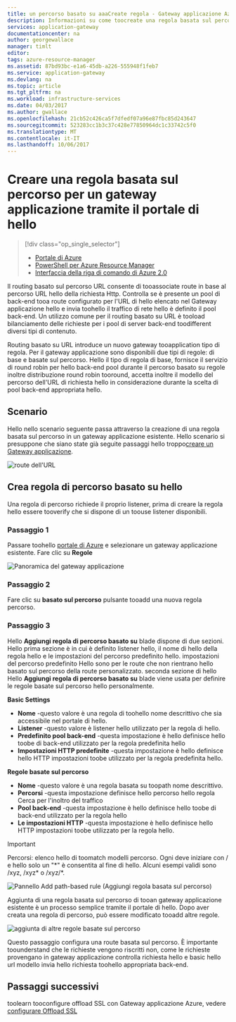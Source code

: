 ```yaml
---
title: un percorso basato su aaaCreate regola - Gateway applicazione Azure - portale di Azure | Documenti Microsoft
description: Informazioni su come toocreate una regola basata sul percorso per un gateway applicazione utilizzando hello portale
services: application-gateway
documentationcenter: na
author: georgewallace
manager: timlt
editor: 
tags: azure-resource-manager
ms.assetid: 87bd93bc-e1a6-45db-a226-555948f1feb7
ms.service: application-gateway
ms.devlang: na
ms.topic: article
ms.tgt_pltfrm: na
ms.workload: infrastructure-services
ms.date: 04/03/2017
ms.author: gwallace
ms.openlocfilehash: 21cb52c426ca5f7dfedf07a96e87fbc85d243647
ms.sourcegitcommit: 523283cc1b3c37c428e77850964dc1c33742c5f0
ms.translationtype: MT
ms.contentlocale: it-IT
ms.lasthandoff: 10/06/2017
---
```

# <a name="create-a-path-based-rule-for-an-application-gateway-by-using-hello-portal"></a>Creare una regola basata sul percorso per un gateway applicazione tramite il portale di hello

> [!div class="op_single_selector"]
> * [Portale di Azure](application-gateway-create-url-route-portal.md)
> * [PowerShell per Azure Resource Manager](application-gateway-create-url-route-arm-ps.md)
> * [Interfaccia della riga di comando di Azure 2.0](application-gateway-create-url-route-cli.md)

Il routing basato sul percorso URL consente di tooassociate route in base al percorso URL hello della richiesta Http. Controlla se è presente un pool di back-end tooa route configurato per l'URL di hello elencato nel Gateway applicazione hello e invia toohello il traffico di rete hello è definito il pool back-end. Un utilizzo comune per il routing basato su URL è tooload bilanciamento delle richieste per i pool di server back-end toodifferent diversi tipi di contenuto.

Routing basato su URL introduce un nuovo gateway tooapplication tipo di regola. Per il gateway applicazione sono disponibili due tipi di regole: di base e basate sul percorso. Hello il tipo di regola di base, fornisce il servizio di round robin per hello back-end pool durante il percorso basato su regole inoltre distribuzione round robin tooround, accetta inoltre il modello del percorso dell'URL di richiesta hello in considerazione durante la scelta di pool back-end appropriata hello.

## <a name="scenario"></a>Scenario

Hello nello scenario seguente passa attraverso la creazione di una regola basata sul percorso in un gateway applicazione esistente.
Hello scenario si presuppone che siano state già seguite passaggi hello troppo[creare un Gateway applicazione](application-gateway-create-gateway-portal.md).

![route dell'URL][scenario]

## <a name="createrule"></a>Crea regola di percorso basato su hello

Una regola di percorso richiede il proprio listener, prima di creare la regola hello essere tooverify che si dispone di un toouse listener disponibili.

### <a name="step-1"></a>Passaggio 1

Passare toohello [portale di Azure](http://portal.azure.com) e selezionare un gateway applicazione esistente. Fare clic su **Regole**

![Panoramica del gateway applicazione][1]

### <a name="step-2"></a>Passaggio 2

Fare clic su **basato sul percorso** pulsante tooadd una nuova regola percorso.

### <a name="step-3"></a>Passaggio 3

Hello **Aggiungi regola di percorso basato su** blade dispone di due sezioni. Hello prima sezione è in cui è definito listener hello, il nome di hello della regola hello e le impostazioni del percorso predefinito hello. impostazioni del percorso predefinito Hello sono per le route che non rientrano hello basato sul percorso della route personalizzato. seconda sezione di hello Hello **Aggiungi regola di percorso basato su** blade viene usata per definire le regole basate sul percorso hello personalmente.

**Basic Settings**

* **Nome** -questo valore è una regola di toohello nome descrittivo che sia accessibile nel portale di hello.
* **Listener** -questo valore è listener hello utilizzato per la regola di hello.
* **Predefinito pool back-end** -questa impostazione è hello definisce hello toobe di back-end utilizzato per la regola predefinita hello
* **Impostazioni HTTP predefinite** -questa impostazione è hello definisce hello HTTP impostazioni toobe utilizzato per la regola predefinita hello.

**Regole basate sul percorso**

* **Nome** -questo valore è una regola basata su toopath nome descrittivo.
* **Percorsi** -questa impostazione definisce hello percorso hello regola Cerca per l'inoltro del traffico
* **Pool back-end** -questa impostazione è hello definisce hello toobe di back-end utilizzato per la regola hello
* **Le impostazioni HTTP** -questa impostazione è hello definisce hello HTTP impostazioni toobe utilizzato per la regola hello.

> [!IMPORTANT]
> Percorsi: elenco hello di toomatch modelli percorso. Ogni deve iniziare con / e hello solo un "\*" è consentita al fine di hello. Alcuni esempi validi sono /xyz, /xyz* o /xyz/*.  

![Pannello Add path-based rule (Aggiungi regola basata sul percorso)][2]

Aggiunta di una regola basata sul percorso di tooan gateway applicazione esistente è un processo semplice tramite il portale di hello. Dopo aver creata una regola di percorso, può essere modificato tooadd altre regole. 

![aggiunta di altre regole basate sul percorso][3]

Questo passaggio configura una route basata sul percorso. È importante toounderstand che le richieste vengono riscritti non, come le richieste provengano in gateway applicazione controlla richiesta hello e basic hello url modello invia hello richiesta toohello appropriata back-end.

## <a name="next-steps"></a>Passaggi successivi

toolearn tooconfigure offload SSL con Gateway applicazione Azure, vedere [configurare Offload SSL](application-gateway-ssl-portal.md)

[1]: ./media/application-gateway-create-url-route-portal/figure1.png
[2]: ./media/application-gateway-create-url-route-portal/figure2.png
[3]: ./media/application-gateway-create-url-route-portal/figure3.png
[scenario]: ./media/application-gateway-create-url-route-portal/scenario.png
